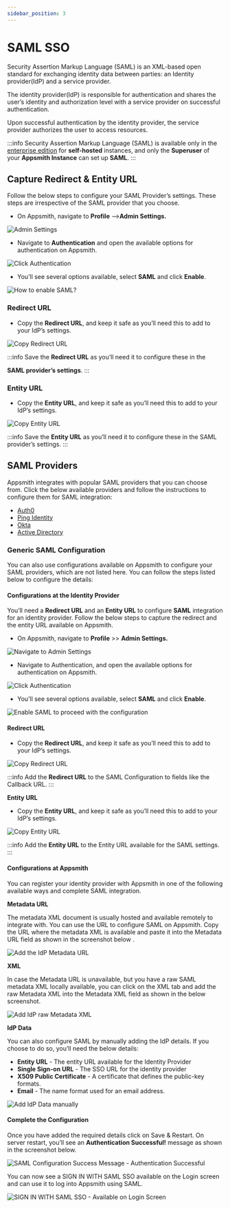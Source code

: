 ```yaml
---
sidebar_position: 3
---
```


# SAML SSO

Security Assertion Markup Language (SAML) is an XML-based open standard for exchanging identity data between parties: an Identity provider(IdP) and a service provider.

The identity provider(IdP) is responsible for authentication and shares the user’s identity and authorization level with a service provider on successful authentication.

Upon successful authentication by the identity provider, the service provider authorizes the user to access resources.

:::info
Security Assertion Markup Language (SAML) is available only in the [enterprise edition](https://www.appsmith.com/pricing) for **self-hosted** instances, and only the **Superuser** of your **Appsmith Instance** can set up **SAML**.
:::

## **Capture Redirect & Entity URL**

Follow the below steps to configure your SAML Provider’s settings. These steps are irrespective of the SAML provider that you choose.

* On Appsmith, navigate to **Profile** –->**Admin Settings.**

![Admin Settings](</img/Appsmith-Admin-Settings_(1).png>)

* Navigate to **Authentication** and open the available options for authentication on Appsmith.

![Click Authentication](</img/Appsmith-Admin_Settings-Authentication_(1).png>)

* You’ll see several options available, select **SAML** and click **Enable**.

![How to enable SAML?](/img/Appsmith-Admin-Settings-Authentication-SAML.png)

### Redirect URL

* Copy the **Redirect URL**, and keep it safe as you’ll need this to add to your IdP’s settings.

![Copy Redirect URL](/img/Appsmith-Admin-Settings-Authentication-SAML-Redirect-URL.png)

:::info
Save the **Redirect URL** as you’ll need it to configure these in the

**SAML provider’s settings**.
:::

### Entity URL

* Copy the **Entity URL**, and keep it safe as you’ll need this to add to your IdP’s settings.

![Copy Entity URL](/img/Appsmith-Admin-Settings-Authentication-SAML-Entity-URL.png)

:::info
Save the **Entity URL** as you’ll need it to configure these in the SAML provider’s settings.
:::

## SAML Providers

Appsmith integrates with popular SAML providers that you can choose from. Click the below available providers and follow the instructions to configure them for SAML integration:

* [Auth0](auth0.md)
* [Ping Identity](ping-identity.md)
* [Okta](okta.md)
* [Active Directory](active-directory.md)

### **Generic SAML Configuration**

You can also use configurations available on Appsmith to configure your SAML providers, which are not listed here. You can follow the steps listed below to configure the details:

#### Configurations at the Identity Provider

You’ll need a **Redirect URL** and an **Entity URL** to configure **SAML** integration for an identity provider. Follow the below steps to capture the redirect and the entity URL available on Appsmith.

* On Appsmith, navigate to **Profile** >> **Admin Settings.**

![Navigate to Admin Settings](</img/Appsmith-Admin-Settings_(1).png>)

* Navigate to Authentication, and open the available options for authentication on Appsmith.

![Click Authentication](</img/Appsmith-Admin_Settings-Authentication_(1).png>)

* You’ll see several options available, select **SAML** and click **Enable**.

![Enable SAML to proceed with the configuration](/img/Appsmith-Admin-Settings-Authentication-SAML.png)

#### Redirect URL

* Copy the **Redirect URL**, and keep it safe as you’ll need this to add to your IdP’s settings.

![Copy Redirect URL](/img/Appsmith-Admin-Settings-Authentication-SAML-Redirect-URL.png)

:::info
Add the **Redirect URL** to the SAML Configuration to fields like the Callback URL.
:::

**Entity URL**

* Copy the **Entity URL**, and keep it safe as you’ll need this to add to your IdP’s settings.

![Copy Entity URL](/img/Appsmith-Admin-Settings-Authentication-SAML-Entity-URL.png)

:::info
Add the **Entity URL** to the Entity URL available for the SAML settings.
:::

#### Configurations at Appsmith

You can register your identity provider with Appsmith in one of the following available ways and complete SAML integration.

**Metadata URL**

The metadata XML document is usually hosted and available remotely to integrate with. You can use the URL to configure SAML on Appsmith. Copy the URL where the metadata XML is available and paste it into the Metadata URL field as shown in the screenshot below .

![Add the IdP Metadata URL](/img/Appsmith-Admin-Settings-Authentication-SAML-Metadata-URL.png)

**XML**

In case the Metadata URL is unavailable, but you have a raw SAML metadata XML locally available, you can click on the XML tab and add the raw Metadata XML into the Metadata XML field as shown in the below screenshot.

![Add IdP raw Metadata XML](/img/Appsmith-Admin-Settings-Authentication-SAML-XML.png)

**IdP Data**

You can also configure SAML by manually adding the IdP details. If you choose to do so, you’ll need the below details:

* **Entity URL** - The entity URL available for the Identity Provider
* **Single Sign-on URL** - The SSO URL for the identity provider
* **X509 Public Certificate** - A certificate that defines the public-key formats.
* **Email** - The name format used for an email address.

![Add IdP Data manually](/img/Appsmith-Admin-Settings-Authentication-SAML-IdP-Data.png)

#### Complete the Configuration

Once you have added the required details click on Save & Restart. On server restart, you’ll see an **Authentication Successful!** message as shown in the screenshot below.

![SAML Configuration Success Message - Authentication Successful](/img/Appsmith-SAML-Authentication-Successful.png)

You can now see a SIGN IN WITH SAML SSO available on the Login screen and can use it to log into Appsmith using SAML.

![SIGN IN WITH SAML SSO - Available on Login Screen](/img/Appsmith-Login-Screen-Shows-SAML.png)
